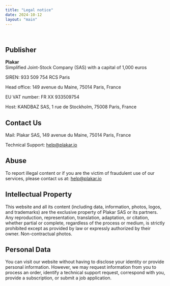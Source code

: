 ```yaml
---
title: "Legal notice"
date: 2024-10-12
layout: "main"
---
```

<br/>
<div class="section">
    <h2>Publisher</h2>
    <p><strong>Plakar</strong><br>
        Simplified Joint-Stock Company (SAS) with a capital of 1,000 euros</p>
    <p>SIREN: 933 509 754 RCS Paris</p>
    <p>Head office: 149 avenue du Maine, 75014 Paris, France</p>
    <p>EU VAT number: FR XX 933509754</p>
    <p>Host: KANDBAZ SAS, 1 rue de Stockholm, 75008 Paris, France</p>
</div>

<div class="section">
    <h2>Contact Us</h2>
    <p>Mail: Plakar SAS, 149 avenue du Maine, 75014 Paris, France</p>
    <p>Technical Support: <a href="mailto:help@plakar.io">help@plakar.io</a></p>
</div>

<div class="section">
    <h2>Abuse</h2>
    <p>To report illegal content or if you are the victim of fraudulent use of our services, please contact us at: <a href="mailto:help@plakar.io">help@plakar.io</a></p>
</div>

<div class="section">
    <h2>Intellectual Property</h2>
    <p>This website and all its content (including data, information, photos, logos, and trademarks) are the exclusive property of Plakar SAS or its partners. Any reproduction, representation, translation, adaptation, or citation, whether partial or complete, regardless of the process or medium, is strictly prohibited except as provided by law or expressly authorized by their owner. Non-contractual photos.</p>
</div>

<div class="section">
    <h2>Personal Data</h2>
    <p>You can visit our website without having to disclose your identity or provide personal information. However, we may request information from you to process an order, identify a technical support request, correspond with you, provide a subscription, or submit a job application.</p>
</div>
